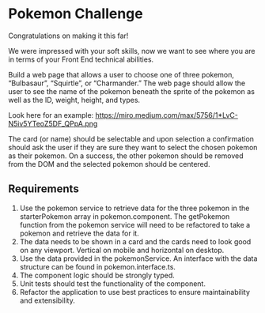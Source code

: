 # Pokemon Challenge

Congratulations on making it this far!

We were impressed with your soft skills, now we want to see where you are in terms of your Front End technical abilities.

Build a web page that allows a user to choose one of three pokemon, “Bulbasaur”, “Squirtle”, or “Charmander.” The web page should allow the user to see the name of the pokemon beneath the sprite of the pokemon as well as the ID, weight, height, and types.

Look here for an example:
https://miro.medium.com/max/5756/1*LvC-N5iv5YTeoZ5DF_QPpA.png

The card (or name) should be selectable and upon selection a confirmation should ask the user if they are sure they want to select the chosen pokemon as their pokemon. On a success, the other pokemon should be removed from the DOM and the selected pokemon should be centered.

## Requirements
1.	Use the pokemon service to retrieve data for the three pokemon in the starterPokemon array in pokemon.component. The getPokemon function from the pokemon service will need to be refactored to take a pokemon and retrieve the data for it.
2.	The data needs to be shown in a card and the cards need to look good on any viewport. Vertical on mobile and horizontal on desktop.
3.	Use the data provided in the pokemonService. An interface with the data structure can be found in pokemon.interface.ts.
4.	The component logic should be strongly typed.
5.	Unit tests should test the functionality of the component.
6.	Refactor the application to use best practices to ensure maintainability and extensibility.

